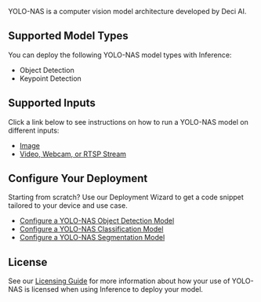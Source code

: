 YOLO-NAS is a computer vision model architecture developed by Deci AI.

## Supported Model Types

You can deploy the following YOLO-NAS model types with Inference:

- Object Detection
- Keypoint Detection

## Supported Inputs

Click a link below to see instructions on how to run a YOLO-NAS model on different inputs:

- [Image](/quickstart/run_model_on_image/)
- [Video, Webcam, or RTSP Stream](/quickstart/run_model_on_rtsp_webcam/)

## Configure Your Deployment

Starting from scratch? Use our Deployment Wizard to get a code snippet tailored to your device and use case.

- [Configure a YOLO-NAS Object Detection Model](https://roboflow.github.io/deploy-setup-widget/results.html#Fine-Tuned/Object%20Detection)
- [Configure a YOLO-NAS Classification Model](https://roboflow.github.io/deploy-setup-widget/results.html#Fine-Tuned/Classification)
- [Configure a YOLO-NAS Segmentation Model](https://roboflow.github.io/deploy-setup-widget/results.html#Fine-Tuned/Image%20Segmentation)

## License

See our [Licensing Guide](/quickstart/licensing/) for more information about how your use of YOLO-NAS is licensed when using Inference to deploy your model.